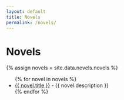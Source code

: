 ```yaml
---
layout: default
title: Novels
permalink: /novels/
---
```


<h1>Novels</h1>

{% assign novels = site.data.novels.novels %}
<ul>
  {% for novel in novels %}
    <li><a href="/_novels/{{ novel.slug }}/">{{ novel.title }}</a> - {{ novel.description }}</li>
  {% endfor %}
</ul>